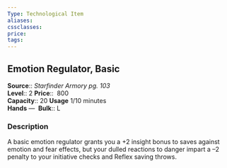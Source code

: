 ```yaml
---
Type: Technological Item
aliases:
cssclasses:
price: 
tags:
---
```

## Emotion Regulator, Basic

**Source**:: _Starfinder Armory pg. 103_  
**Level**:: 2
**Price**::  800  
**Capacity**:: 20 **Usage** 1/10 minutes  
**Hands** — 
**Bulk**:: L

### Description

A basic emotion regulator grants you a +2 insight bonus to saves against emotion and fear effects, but your dulled reactions to danger impart a –2 penalty to your initiative checks and Reflex saving throws.
